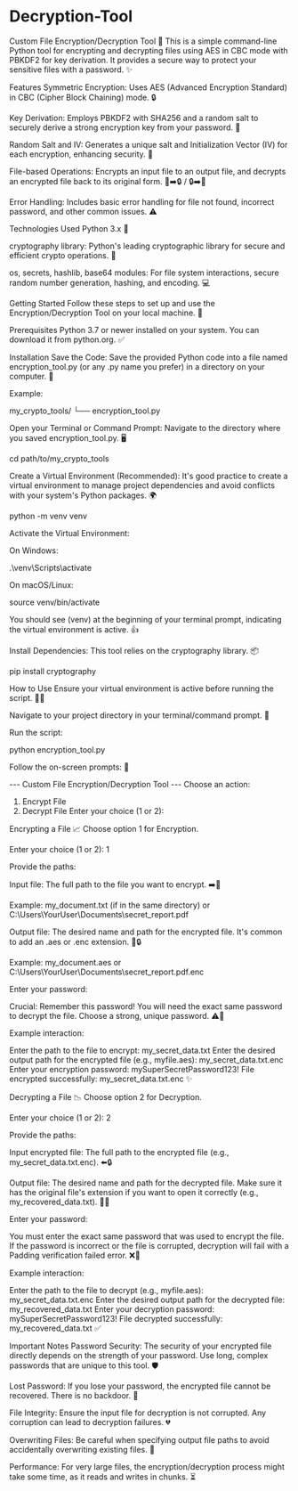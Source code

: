 # Decryption-Tool
Custom File Encryption/Decryption Tool 🔐
This is a simple command-line Python tool for encrypting and decrypting files using AES in CBC mode with PBKDF2 for key derivation. It provides a secure way to protect your sensitive files with a password. ✨

Features
Symmetric Encryption: Uses AES (Advanced Encryption Standard) in CBC (Cipher Block Chaining) mode. 🔒

Key Derivation: Employs PBKDF2 with SHA256 and a random salt to securely derive a strong encryption key from your password. 🔑

Random Salt and IV: Generates a unique salt and Initialization Vector (IV) for each encryption, enhancing security. 🎲

File-based Operations: Encrypts an input file to an output file, and decrypts an encrypted file back to its original form. 📁➡️🔒 / 🔒➡️📁

Error Handling: Includes basic error handling for file not found, incorrect password, and other common issues. ⚠️

Technologies Used
Python 3.x 🐍

cryptography library: Python's leading cryptographic library for secure and efficient crypto operations. 💪

os, secrets, hashlib, base64 modules: For file system interactions, secure random number generation, hashing, and encoding. 💻

Getting Started
Follow these steps to set up and use the Encryption/Decryption Tool on your local machine. 🚀

Prerequisites
Python 3.7 or newer installed on your system. You can download it from python.org. ✅

Installation
Save the Code:
Save the provided Python code into a file named encryption_tool.py (or any .py name you prefer) in a directory on your computer. 💾

Example:

my_crypto_tools/
└── encryption_tool.py

Open your Terminal or Command Prompt:
Navigate to the directory where you saved encryption_tool.py. 🖥️

cd path/to/my_crypto_tools

Create a Virtual Environment (Recommended):
It's good practice to create a virtual environment to manage project dependencies and avoid conflicts with your system's Python packages. 🌍

python -m venv venv

Activate the Virtual Environment:

On Windows:

.\venv\Scripts\activate

On macOS/Linux:

source venv/bin/activate

You should see (venv) at the beginning of your terminal prompt, indicating the virtual environment is active. 👍

Install Dependencies:
This tool relies on the cryptography library. 📦

pip install cryptography

How to Use
Ensure your virtual environment is active before running the script. 🏃‍♀️

Navigate to your project directory in your terminal/command prompt. 📂

Run the script:

python encryption_tool.py

Follow the on-screen prompts: 💬

--- Custom File Encryption/Decryption Tool ---
Choose an action:
1. Encrypt File
2. Decrypt File
Enter your choice (1 or 2):

Encrypting a File 📈
Choose option 1 for Encryption.

Enter your choice (1 or 2): 1

Provide the paths:

Input file: The full path to the file you want to encrypt. ➡️📄

Example: my_document.txt (if in the same directory) or C:\Users\YourUser\Documents\secret_report.pdf

Output file: The desired name and path for the encrypted file. It's common to add an .aes or .enc extension. 💾🔒

Example: my_document.aes or C:\Users\YourUser\Documents\secret_report.pdf.enc

Enter your password:

Crucial: Remember this password! You will need the exact same password to decrypt the file. Choose a strong, unique password. ⚠️🔑

Example interaction:

Enter the path to the file to encrypt: my_secret_data.txt
Enter the desired output path for the encrypted file (e.g., myfile.aes): my_secret_data.txt.enc
Enter your encryption password: mySuperSecretPassword123!
File encrypted successfully: my_secret_data.txt.enc ✨

Decrypting a File 📉
Choose option 2 for Decryption.

Enter your choice (1 or 2): 2

Provide the paths:

Input encrypted file: The full path to the encrypted file (e.g., my_secret_data.txt.enc). ⬅️🔒

Output file: The desired name and path for the decrypted file. Make sure it has the original file's extension if you want to open it correctly (e.g., my_recovered_data.txt). 💾📄

Enter your password:

You must enter the exact same password that was used to encrypt the file. If the password is incorrect or the file is corrupted, decryption will fail with a Padding verification failed error. ❌🔑

Example interaction:

Enter the path to the file to decrypt (e.g., myfile.aes): my_secret_data.txt.enc
Enter the desired output path for the decrypted file: my_recovered_data.txt
Enter your decryption password: mySuperSecretPassword123!
File decrypted successfully: my_recovered_data.txt ✅

Important Notes
Password Security: The security of your encrypted file directly depends on the strength of your password. Use long, complex passwords that are unique to this tool. 🛡️

Lost Password: If you lose your password, the encrypted file cannot be recovered. There is no backdoor. 🚫

File Integrity: Ensure the input file for decryption is not corrupted. Any corruption can lead to decryption failures. 💔

Overwriting Files: Be careful when specifying output file paths to avoid accidentally overwriting existing files. 🔄

Performance: For very large files, the encryption/decryption process might take some time, as it reads and writes in chunks. ⏳
